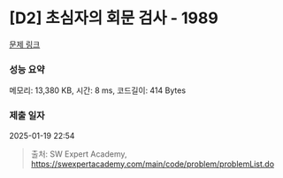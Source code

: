 # [D2] 초심자의 회문 검사 - 1989 

[문제 링크](https://swexpertacademy.com/main/code/problem/problemDetail.do?contestProbId=AV5PyTLqAf4DFAUq) 

### 성능 요약

메모리: 13,380 KB, 시간: 8 ms, 코드길이: 414 Bytes

### 제출 일자

2025-01-19 22:54



> 출처: SW Expert Academy, https://swexpertacademy.com/main/code/problem/problemList.do